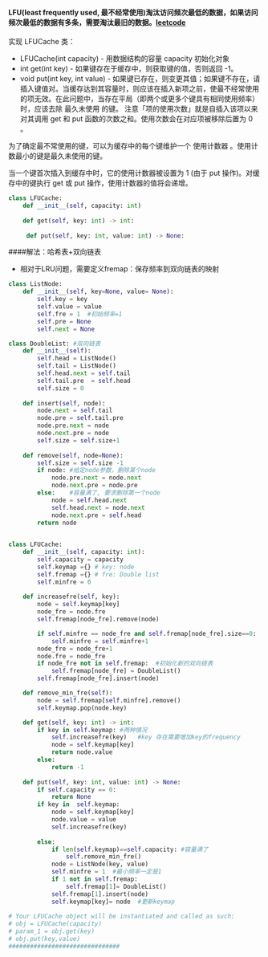 #### LFU(least frequently used, 最不经常使用)淘汰访问频次最低的数据，如果访问频次最低的数据有多条，需要淘汰最旧的数据。[leetcode](https://leetcode-cn.com/problems/lfu-cache/)
实现 LFUCache 类：

* LFUCache(int capacity) - 用数据结构的容量 capacity 初始化对象
* int get(int key) - 如果键存在于缓存中，则获取键的值，否则返回 -1。
* void put(int key, int value) - 如果键已存在，则变更其值；如果键不存在，请插入键值对。当缓存达到其容量时，则应该在插入新项之前，使最不经常使用的项无效。在此问题中，当存在平局（即两个或更多个键具有相同使用频率）时，应该去除 最久未使用 的键。
注意「项的使用次数」就是自插入该项以来对其调用 get 和 put 函数的次数之和。使用次数会在对应项被移除后置为 0 。

为了确定最不常使用的键，可以为缓存中的每个键维护一个 使用计数器 。使用计数最小的键是最久未使用的键。

当一个键首次插入到缓存中时，它的使用计数器被设置为 1 (由于 put 操作)。对缓存中的键执行 get 或 put 操作，使用计数器的值将会递增。

```python
class LFUCache:
    def __init__(self, capacity: int)
    
    def get(self, key: int) -> int:
    
     def put(self, key: int, value: int) -> None:
```

####解法：哈希表+双向链表
* 相对于LRU问题，需要定义fremap：保存频率到双向链表的映射
```python
class ListNode:
    def __init__(self, key=None, value= None):
        self.key = key
        self.value = value
        self.fre = 1  #初始频率=1
        self.pre = None
        self.next = None

class DoubleList: #双向链表
    def __init__(self):
        self.head = ListNode()
        self.tail = ListNode()
        self.head.next = self.tail
        self.tail.pre  = self.head
        self.size = 0
    
    def insert(self, node):
        node.next = self.tail
        node.pre = self.tail.pre
        node.pre.next = node
        node.next.pre = node
        self.size = self.size+1
    
    def remove(self, node=None): 
        self.size = self.size -1
        if node: #给定node参数，删除某个node
            node.pre.next = node.next
            node.next.pre = node.pre
        else:    #容量满了, 要求删除第一个node
            node = self.head.next
            self.head.next = node.next
            node.next.pre = self.head
        return node

            
class LFUCache:
    def __init__(self, capacity: int):
        self.capacity = capacity
        self.keymap ={} # key: node
        self.fremap ={} # fre: Double list
        self.minfre = 0
    
    def increasefre(self, key):
        node = self.keymap[key]
        node_fre = node.fre
        self.fremap[node_fre].remove(node)

        if self.minfre == node_fre and self.fremap[node_fre].size==0:  #双向链表为空，需要更新minfre
            self.minfre = self.minfre+1
        node_fre = node_fre+1
        node.fre = node_fre
        if node_fre not in self.fremap:  #初始化新的双向链表
            self.fremap[node_fre] = DoubleList()
        self.fremap[node_fre].insert(node)

    def remove_min_fre(self):
        node = self.fremap[self.minfre].remove()
        self.keymap.pop(node.key)

    def get(self, key: int) -> int:
        if key in self.keymap: #两种情况
            self.increasefre(key)   #key 存在需要增加key的frequency
            node = self.keymap[key]
            return node.value
        else:
            return -1
        
    def put(self, key: int, value: int) -> None:
        if self.capacity == 0:
            return None
        if key in  self.keymap:
            node = self.keymap[key]
            node.value = value
            self.increasefre(key)
        
        else:
            if len(self.keymap)==self.capacity: #容量满了
                self.remove_min_fre() 
            node = ListNode(key, value)
            self.minfre = 1  #最小频率一定是1
            if 1 not in self.fremap: 
                self.fremap[1]= DoubleList()
            self.fremap[1].insert(node)
            self.keymap[key]= node  #更新keymap
            
# Your LFUCache object will be instantiated and called as such:
# obj = LFUCache(capacity)
# param_1 = obj.get(key)
# obj.put(key,value)
############################### 


       
```
